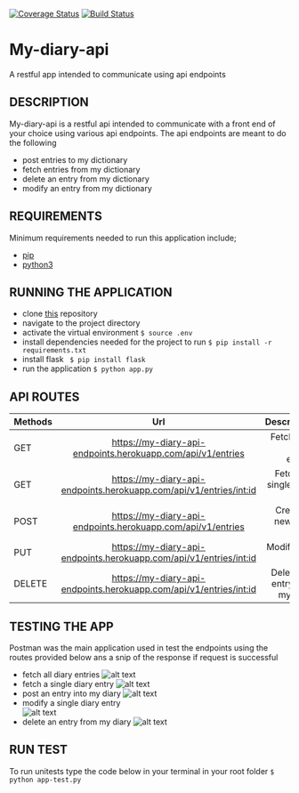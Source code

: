[![Coverage Status](https://coveralls.io/repos/github/kelvinrandu/My-diary-api/badge.svg?branch=develop)](https://coveralls.io/github/kelvinrandu/My-diary-api?branch=develop)
[![Build Status](https://travis-ci.org/kelvinrandu/My-diary-api.svg?branch=develop)](https://travis-ci.org/kelvinrandu/My-diary-api)
# My-diary-api  
A restful app intended to communicate using api endpoints
## DESCRIPTION
My-diary-api is a restful api intended to communicate with a front end of your choice using various api endpoints.
The api endpoints are meant to do the following
- post entries to my dictionary
- fetch entries from my dictionary
- delete an  entry from my dictionary
- modify an entry from my dictionary

## REQUIREMENTS
Minimum requirements needed to run this application include;
- [pip](https://packaging.python.org/tutorials/installing-packages/)
- [python3](https://www.python.org/getit/)

## RUNNING THE APPLICATION
- clone [this](https://github.com/kelvinrandu/My-diary-api/tree/master) repository
- navigate to the project directory
- activate the virtual environment
``` $ source .env ```
- install dependencies needed for the project to run
``` $ pip install -r requirements.txt ```
- install flask
``` $ pip install flask```
- run the application
``` $ python app.py ```
## API ROUTES

| Methods        | Url          | Description |
| ------------- |:-------------:| -----:|
| GET     | https://my-diary-api-endpoints.herokuapp.com/api/v1/entries           |  Fetches all diary entries |           
| GET     | https://my-diary-api-endpoints.herokuapp.com/api/v1/entries/<int:id>  |  Fetches a single diary entry    |
| POST    | https://my-diary-api-endpoints.herokuapp.com/api/v1/entries           |  Creates a new diary entry       |
| PUT     | https://my-diary-api-endpoints.herokuapp.com/api/v1/entries/<int:id>  |   Modifies an entry              |
| DELETE  | https://my-diary-api-endpoints.herokuapp.com/api/v1/entries/<int:id>  |   Deletes an entry from my Diary |

## TESTING THE APP
Postman was the main application used in test the endpoints using the routes provided below
ans a snip of the response if request is successful
- fetch all  diary entries
![alt text](https://github.com/kelvinrandu/My-diary-api/blob/ch-add-readme-159255344/images/get%20all.png)
- fetch a single diary entry
![alt text](https://github.com/kelvinrandu/My-diary-api/blob/ch-add-readme-159255344/images/post%20%20%20get%20each.png)
- post an entry into my diary 
![alt text](https://github.com/kelvinrandu/My-diary-api/blob/ch-add-readme-159255344/images/post%20entry.png)
- modify a single diary entry  
![alt text](https://github.com/kelvinrandu/My-diary-api/blob/ch-add-readme-159255344/images/modify.png)
- delete an entry from my diary
![alt text](https://github.com/kelvinrandu/My-diary-api/blob/ch-add-readme-159255344/images/delete.png)


## RUN TEST
To run unitests type the code below in your terminal in your root folder
``` $ python app-test.py ```